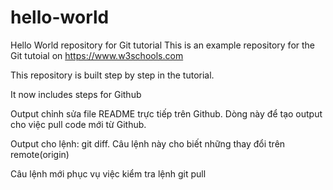 # hello-world

Hello World repository for Git tutorial
This is an example repository for the Git tutoial on https://www.w3schools.com

This repository is built step by step in the tutorial.

It now includes steps for Github

Output chỉnh sửa file README trực tiếp trên Github. Dòng này để tạo output cho việc pull code mới từ Github.

Output cho lệnh: git diff. Câu lệnh này cho biết những thay đổi trên remote(origin)

Câu lệnh mới phục vụ việc kiểm tra lệnh git pull
